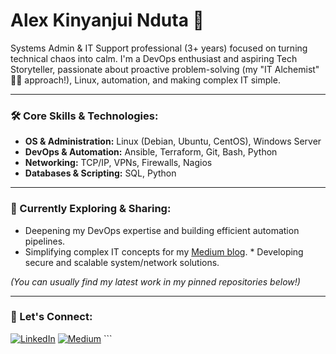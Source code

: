 # Alex Kinyanjui Nduta 👋

Systems Admin & IT Support professional (3+ years) focused on turning technical chaos into calm.
I'm a DevOps enthusiast and aspiring Tech Storyteller, passionate about proactive problem-solving (my "IT Alchemist" 🧙‍♂️ approach!), Linux, automation, and making complex IT simple.

---

### 🛠️ Core Skills & Technologies:
* **OS & Administration:** Linux (Debian, Ubuntu, CentOS), Windows Server
* **DevOps & Automation:** Ansible, Terraform, Git, Bash, Python
* **Networking:** TCP/IP, VPNs, Firewalls, Nagios
* **Databases & Scripting:** SQL, Python

---

### 🌱 Currently Exploring & Sharing:
* Deepening my DevOps expertise and building efficient automation pipelines.
* Simplifying complex IT concepts for my [Medium blog](https://medium.com/@wasremoved). * Developing secure and scalable system/network solutions.

*(You can usually find my latest work in my pinned repositories below!)*

---

### 💬 Let's Connect:

<a href="YOUR_LINKEDIN_PROFILE_URL_HERE" target="_blank"><img src="https://img.shields.io/badge/LinkedIn-0077B5?style=for-the-badge&logo=linkedin&logoColor=white" alt="LinkedIn"/></a>
<a href="https://medium.com/@wasremoved" target="_blank"><img src="https://img.shields.io/badge/Medium-12100E?style=for-the-badge&logo=medium&logoColor=white" alt="Medium"/></a> ```
